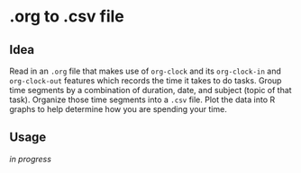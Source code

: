 # .org to .csv file

## Idea

Read in an `.org` file that makes use of `org-clock` and its `org-clock-in` and `org-clock-out` features which records the time it takes to do tasks. Group time segments by a combination of duration, date, and subject (topic of that task). Organize those time segments into a `.csv` file. Plot the data into R graphs to help determine how you are spending your time.

## Usage

*in progress*
